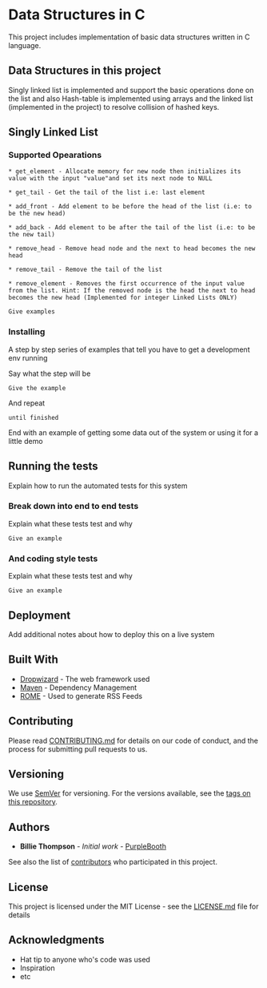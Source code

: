 # Data Structures in C

This project includes implementation of basic data structures written in C language. 

## Data Structures in this project

Singly linked list is implemented and support the basic operations done on the list and also Hash-table is implemented using arrays and the linked list (implemented in the project) to resolve collision of hashed keys.

## Singly Linked List

### Supported Opearations
```
* get_element - Allocate memory for new node then initializes its value with the input "value"and set its next node to NULL
```
```
* get_tail - Get the tail of the list i.e: last element
```
```
* add_front - Add element to be before the head of the list (i.e: to be the new head)
```
```
* add_back - Add element to be after the tail of the list (i.e: to be the new tail)
```
```
* remove_head - Remove head node and the next to head becomes the new head
```
```
* remove_tail - Remove the tail of the list
```
```
* remove_element - Removes the first occurrence of the input value from the list. Hint: If the removed node is the head the next to head becomes the new head (Implemented for integer Linked Lists ONLY)
```

```
Give examples
```

### Installing

A step by step series of examples that tell you have to get a development env running

Say what the step will be

```
Give the example
```

And repeat

```
until finished
```

End with an example of getting some data out of the system or using it for a little demo

## Running the tests

Explain how to run the automated tests for this system

### Break down into end to end tests

Explain what these tests test and why

```
Give an example
```

### And coding style tests

Explain what these tests test and why

```
Give an example
```

## Deployment

Add additional notes about how to deploy this on a live system

## Built With

* [Dropwizard](http://www.dropwizard.io/1.0.2/docs/) - The web framework used
* [Maven](https://maven.apache.org/) - Dependency Management
* [ROME](https://rometools.github.io/rome/) - Used to generate RSS Feeds

## Contributing

Please read [CONTRIBUTING.md](https://gist.github.com/PurpleBooth/b24679402957c63ec426) for details on our code of conduct, and the process for submitting pull requests to us.

## Versioning

We use [SemVer](http://semver.org/) for versioning. For the versions available, see the [tags on this repository](https://github.com/your/project/tags). 

## Authors

* **Billie Thompson** - *Initial work* - [PurpleBooth](https://github.com/PurpleBooth)

See also the list of [contributors](https://github.com/your/project/contributors) who participated in this project.

## License

This project is licensed under the MIT License - see the [LICENSE.md](LICENSE.md) file for details

## Acknowledgments

* Hat tip to anyone who's code was used
* Inspiration
* etc


